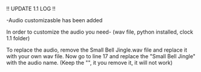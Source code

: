 !! UPDATE 1.1 LOG !!

-Audio customizasble has been added

In order to customize the audio you need-
(wav file,
python installed,
clock 1.1 folder)

To replace the audio, remove the Small Bell Jingle.wav file and replace it with your own wav file. Now go to line 17 and replace the "Small Bell Jingle" with the audio name. (Keep the "", it you remove it, it will not work)
